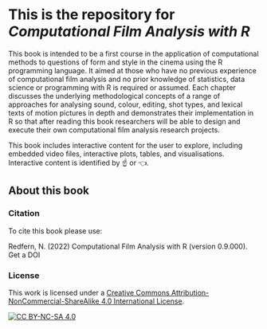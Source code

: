 # This is the repository for *Computational Film Analysis with R*

<!-- Add the cover image here -->

This book is intended to be a first course in the application of computational methods to questions of form and style in the cinema using the R programming language. It aimed at those who have no previous experience of computational film analysis and no prior knowledge of statistics, data science or programming with R is required or assumed. Each chapter discusses the underlying methodological concepts of a range of approaches for analysing sound, colour, editing, shot types, and lexical texts of motion pictures in depth and demonstrates their implementation in R so that after reading this book researchers will be able to design and execute their own computational film analysis research projects.

This book includes interactive content for the user to explore, including embedded video files, interactive plots, tables, and visualisations. Interactive content is identified by :point_up: or :point_left:.

## About this book

### Citation
To cite this book please use:

Redfern, N. (2022) Computational Film Analysis with R (version 0.9.000). Get a DOI

### License
This work is licensed under a
[Creative Commons Attribution-NonCommercial-ShareAlike 4.0 International License][cc-by-nc-sa].

[![CC BY-NC-SA 4.0][cc-by-nc-sa-image]][cc-by-nc-sa]

[cc-by-nc-sa]: http://creativecommons.org/licenses/by-nc-sa/4.0/
[cc-by-nc-sa-image]: https://licensebuttons.net/l/by-nc-sa/4.0/88x31.png
[cc-by-nc-sa-shield]: https://img.shields.io/badge/License-CC%20BY--NC--SA%204.0-lightgrey.svg
